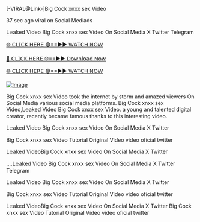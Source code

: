 [-VIRAL@Link-]Big Cock xnxx sex Video


37 sec ago viral on Social Mediads

L𝚎aked Video Big Cock xnxx sex Video On Social Media X Twitter Telegram

[🌐 𝖢𝖫𝖨𝖢𝖪 𝖧𝖤𝖱𝖤 🟢==►► 𝖶𝖠𝖳𝖢𝖧 𝖭𝖮𝖶](https://3-tanei-pinik.blogspot.com/2025/02/viral-video.html)

[🔴 𝖢𝖫𝖨𝖢𝖪 𝖧𝖤𝖱𝖤 🌐==►► 𝖣𝗈𝗐𝗇𝗅𝗈𝖺𝖽 𝖭𝗈𝗐](https://3-tanei-pinik.blogspot.com/2025/02/viral-video.html)

[🌐 𝖢𝖫𝖨𝖢𝖪 𝖧𝖤𝖱𝖤 🟢==►► 𝖶𝖠𝖳𝖢𝖧 𝖭𝖮𝖶](https://3-tanei-pinik.blogspot.com/2025/02/viral-video.html)

[![Image](https://github.com/user-attachments/assets/ff3b7bd4-415c-4ca3-a6c8-b1f096193c29)](https://3-tanei-pinik.blogspot.com/2025/02/viral-video.html)

Big Cock xnxx sex Video took the internet by storm and amazed viewers On Social Media various social media platforms. Big Cock xnxx sex Video,L𝚎aked Video Big Cock xnxx sex Video. a young and talented digital creator, recently became famous thanks to this interesting video.

L𝚎aked Video Big Cock xnxx sex Video On Social Media X Twitter

Big Cock xnxx sex Video Tutorial Original Video video oficial twitter

L𝚎aked VideoBig Cock xnxx sex Video On Social Media X Twitter

....L𝚎aked Video Big Cock xnxx sex Video On Social Media X Twitter Telegram

L𝚎aked Video Big Cock xnxx sex Video On Social Media X Twitter

Big Cock xnxx sex Video Tutorial Original Video video oficial twitter

L𝚎aked VideoBig Cock xnxx sex Video On Social Media X Twitter
Big Cock xnxx sex Video Tutorial Original Video video oficial twitter
